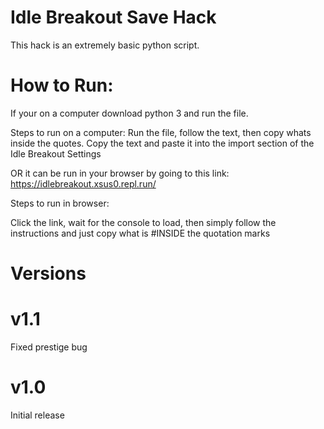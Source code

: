 # Idle Breakout Save Hack
This hack is an extremely basic python script.

# How to Run:

If your on a computer download python 3 and run the file.

Steps to run on a computer: Run the file, follow the text, then copy whats inside the quotes. Copy the text and paste it into the import section of the Idle Breakout Settings

OR it can be run in your browser by going to this link: https://idlebreakout.xsus0.repl.run/

Steps to run in browser:

Click the link, wait for the console to load, then simply follow the instructions and just copy what is #INSIDE the quotation marks

# Versions


# v1.1
Fixed prestige bug

# v1.0
Initial release
